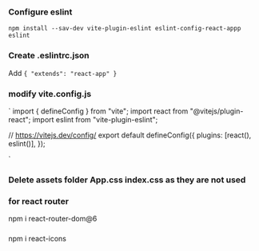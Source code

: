 ### Configure eslint

`npm install --sav-dev vite-plugin-eslint eslint-config-react-appp eslint`

### Create .eslintrc.json

Add `{
    "extends": "react-app"
}`

### modify vite.config.js

`
import { defineConfig } from "vite";
import react from "@vitejs/plugin-react";
import eslint from "vite-plugin-eslint";

// https://vitejs.dev/config/
export default defineConfig({
plugins: [react(), eslint()],
});

`

### Delete assets folder App.css index.css as they are not used

### for react router

npm i react-router-dom@6

###

npm i react-icons
